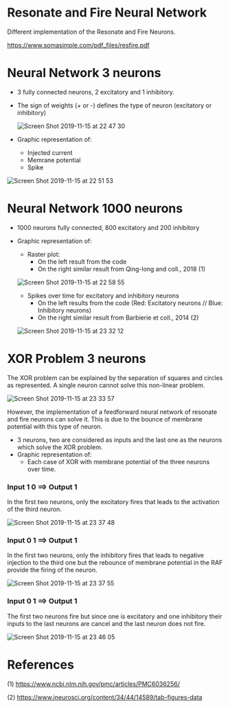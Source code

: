 # Resonate and Fire Neural Network

Different implementation of the Resonate and Fire Neurons. 

https://www.somasimple.com/pdf_files/resfire.pdf

# Neural Network 3 neurons

- 3 fully connected neurons, 2 excitatory and 1 inhibitory. 
- The sign of weights (+ or -) defines the type of neuron (excitatory or inhibitory)


  ![Screen Shot 2019-11-15 at 22 47 30](https://user-images.githubusercontent.com/55028120/68978081-1db76c80-07fa-11ea-87a3-c21e6146699f.png)



- Graphic representation of:
    - Injected current 
    - Memrane potential
    - Spike 
    
    
    
 ![Screen Shot 2019-11-15 at 22 51 53](https://user-images.githubusercontent.com/55028120/68978280-96b6c400-07fa-11ea-88e9-6ff1f4d06725.png)


# Neural Network 1000 neurons

- 1000 neurons fully connected, 800 excitatory and 200 inhibitory 
- Graphic representation of:
    - Raster plot:
        - On the left result from the code
        - On the right similar result from Qing-long and coll., 2018 (1)
    
    ![Screen Shot 2019-11-15 at 22 58 55](https://user-images.githubusercontent.com/55028120/68979469-f19dea80-07fd-11ea-8f11-2a0bfe2bb3ee.png)

    
    - Spikes over time for excitatory and inhibitory neurons
        - On the left results from the code (Red: Excitatory neurons // Blue: Inhibitory neurons)
        - On the right similar result from Barbierie et coll., 2014 (2) 
    
   ![Screen Shot 2019-11-15 at 23 32 12](https://user-images.githubusercontent.com/55028120/68980232-2dd24a80-0800-11ea-99a3-e1082025010d.png)

    

# XOR Problem 3 neurons

The XOR problem can be explained by the separation of squares and circles as represented. A single neuron cannot solve this non-linear problem. 

![Screen Shot 2019-11-15 at 23 33 57](https://user-images.githubusercontent.com/55028120/68980327-74c04000-0800-11ea-9e77-dbd4fb4b6eca.png)

However, the implementation of a feedforward neural network of resonate and fire neurons can solve it. This is due to the bounce of membrane potential with this type of neuron. 

- 3 neurons, two are considered as inputs and the last one as the neurons which solve the XOR problem.
- Graphic representation of: 
    - Each case of XOR with membrane potential of the three neurons over time.

### Input 1 0 ==> Output 1

In the first two neurons, only the excitatory fires that leads to the activation of the third neuron. 

![Screen Shot 2019-11-15 at 23 37 48](https://user-images.githubusercontent.com/55028120/68980844-f795ca80-0801-11ea-9743-52a3382f04d9.png)

### Input 0 1 ==> Output 1

In the first two neurons, only the inhibitory fires that leads to negative injection to the third one but the rebounce of membrane potential in the RAF provide the firing of the neuron.

![Screen Shot 2019-11-15 at 23 37 55](https://user-images.githubusercontent.com/55028120/68980790-c3baa500-0801-11ea-9d60-dcf80b49b991.png)


### Input 0 1 ==> Output 1

The first two neurons fire but since one is excitatory and one inhibitory their inputs to the last neurons are cancel and the last neuron does not fire. 

![Screen Shot 2019-11-15 at 23 46 05](https://user-images.githubusercontent.com/55028120/68980913-201dc480-0802-11ea-9c4e-0ef36fded250.png)





# References 

(1) https://www.ncbi.nlm.nih.gov/pmc/articles/PMC6036256/


(2) https://www.jneurosci.org/content/34/44/14589/tab-figures-data
